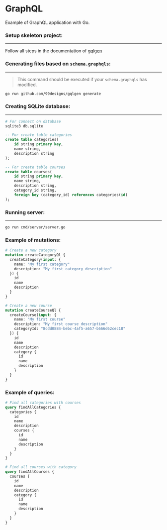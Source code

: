 # GraphQL
Example of GraphQL application with Go.

### Setup skeleton project:
---
Follow all steps in the documentation of [gqlgen](https://gqlgen.com/getting-started/#set-up-project)

### Generating files based on `schema.graphqls`:
---
> This command should be executed if your `schema.graphqls` has modified.
```sh
go run github.com/99designs/gqlgen generate
```

### Creating SQLite database:
---
```sh
# For connect on database
sqlite3 db.sqlite
```
```sql
-- For create table categories
create table categories(
    id string primary key,
    name string,
    description string
);

-- For create table courses
create table courses(
    id string primary key,
    name string,
    description string,
    category_id string,
    foreign key (category_id) references categories(id)
);
```

### Running server:
---
```sh
go run cmd/server/server.go
```

### Example of mutations:
```graphql
# Create a new category
mutation createCategoryQl {
  createCategory(input: {
    name: "My first category"
    description: "My first category description"
  }) {
    id
    name
    description
  }
}

# Create a new course
mutation createCourseQl {
  createCourse(input: {
    name: "My first course"
    description: "My first course description"
    categoryId: "8cdd0884-bebc-4af5-a657-b666d62cec18"
  }) {
    id
    name
    description
    category {
      id
      name
      description
    }
  }
}
```

### Example of queries:
```graphql
# Find all categories with courses
query findAllCategories {
  categories {
    id
    name
    description
    courses {
      id
      name
      description
    }
  }
}

# Find all courses with category
query findAllCourses {
  courses {
    id
    name
    description
    category {
      id
      name
      description
    }
  }
}
```